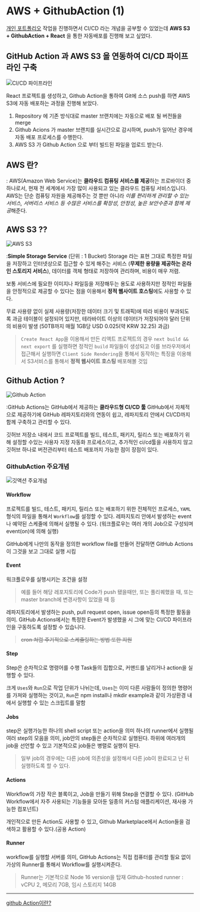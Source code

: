 # AWS + GithubAction (1)

[개인 포트폴리오](https://github.com/Jae-hong-lee/LJH_Portfolio) 작업을 진행하면서 CI/CD 라는 개념을 공부할 수 있었는데 **AWS S3 + GithubAction + React** 을 통한 자동배포를 진행해 보고 싶었다.

## GitHub Action 과 AWS S3 을 연동하여 CI/CD 파이프라인 구축

![CI/CD 파이프라인](https://velog.velcdn.com/images%2Fbluestragglr%2Fpost%2F23738899-ac84-43b3-b0ca-78881e12fd5b%2FUntitled.png)

React 프로젝트를 생성하고, Github Action을 통하여 Git에 소스 push를 하면 AWS S3에 자동 배포하는 과정을 진행해 보았다.

1. Repository 에 기존 방식대로 master 브랜치에는 자동으로 배포 될 버전들을 merge
2. Github Acions 가 master 브랜치를 실시간으로 감시하며, push가 일어난 경우에 자동 배포 프로세스를 수행한다.
3. AWS S3 가 Github Action 으로 부터 빌드된 파일을 업로드 받는다.

<!-- > - Github Actions 기본 구성, 빌드하는 과정
> - AWS S3 버킷 정적 사이트 설정
> - AWS CLI를 이용하여 S3에 정적 사이트 배포하기 -->

## AWS 란?

: AWS(Amazon Web Service)는 **클라우드 컴퓨팅 서비스를 제공**하는 프로바이더 중 하나로서, 현재 전 세계에서 가장 많이 사용되고 있는 클라우드 컴퓨팅 서비스입니다.
AWS는 단순 컴퓨팅 자원을 제공해주는 것 뿐만 아니라 *이를 편리하게 관리할 수 있는 서비스, 서버리스 서비스 등 수많은 서비스를 확장성, 안정성, 높은 보안수준과 함께 제공*해준다.

## AWS S3 ??

![AWS S3](https://velog.velcdn.com/images%2Fopenhub%2Fpost%2Ff3715a47-0bad-41ee-85cf-d303ccfb8fbc%2FAWS-S3.png)

:**Simple Storage Service** (단위 : 1 Bucket)
Storage 라는 표현 그대로 특정한 파일을 저장하고 인터넷상으로 접근할 수 있게 해주는 서비스 (**무제한 용량을 제공하는 온라인 스토리지 서비스**),
데이터를 객체 형태로 저장하여 관리하며, 비용이 매우 저렴.

보통 서비스에 필요한 이미지나 파일등을 저장해두는 용도로 사용하지만 정적인 파일들을 안정적으로 제공할 수 있다는 점을 이용해서 **정적 웹사이트 호스팅**에도 사용할 수 있다.

무료 사용량 없이 실제 사용량(저장한 데이터 크기 및 트래픽)에 따라 비용이 부과되도록 과금 테이블이 설정되어 있지만, 테라바이트 이상의 데이터가 저장되어야 달러 단위의 비용이 발생 (50TB까지 매월 1GB당 USD 0.025(약 KRW 32.25) 과금)

> `Create React App`을 이용해서 만든 리액트 프로젝트의 경우 `next build && next export` 를 실행하면 정적인 `build` 파일들이 생성되고 이를 브라우저에서 접근해서 실행하면 `Client Side Rendering`을 통해서 동작하는 특징을 이용해서 S3서비스를 통해서 **정적 웹사이트 호스팅** 배포해볼 것임

## Github Action ?

![Github Action](https://velog.velcdn.com/post-images/adam2/8b3e4c00-0954-11ea-ab67-a9752cf94e84/Untitled-1.png)

:GitHub Actions는 GitHub에서 제공하는 **클라우드형 CI/CD 툴**
GitHub에서 자체적으로 제공하기에 GitHub 레파지토리와의 연동이 쉽고, 레파지토리 안에서 CI/CD까지 함께 구축하고 관리할 수 있다.

깃허브 저장소 내에서 코드 프로젝트를 빌드, 테스트, 패키지, 릴리스 또는 배포하기 위해 설정할 수있는 사용자 지정 자동화 프로세스이고, 추가적인 ci/cd툴을 사용하지 않고 깃허브 하나로 버전관리부터 테스트 배포까지 가능한 점이 장점이 있다.

### GithubAction 주요개념

![깃액션 주요개념](https://velog.velcdn.com/post-images%2Fadam2%2F06b3b720-0956-11ea-bf97-2f7ed907881b%2Fimage.png)

#### Workflow

프로젝트를 빌드, 테스트, 패키지, 릴리스 또는 배포하기 위한 전체적인 프로세스, `YAML`형식의 파일을 통해서 `Workflow`를 설정할 수 있다.
레파지토리 안에서 발생하는 event나 예약된 스케줄에 의해서 실행될 수 있다.
(워크플로우는 여러 개의 Job으로 구성되며 event(on)에 의해 실행)

GitHub에게 나만의 동작을 정의한 workflow file를 만들어 전달하면 GitHub Actions이 그것을 보고 그대로 실행 시킴

#### Event

워크플로우를 실행시키는 조건을 설정

> 예를 들어 해당 레포지토리에 Code가 push 됐을때만, 또는 풀리퀘했을 때, 또는 master branch에 변경사항이 있었을 때 등

레파지토리에서 발생하는 push, pull request open, issue open등의 특정한 활동을 의미.
GitHub Actions에서는 특정한 Event가 발생했을 시 그에 맞는 CI/CD 파이프라인을 구동하도록 설정할 수 있습니다.

> ~~cron 처럼 주기적으로 스케쥴링하는 방법 또한 지원~~

#### Step

Step은 순차적으로 명령어를 수행
Task들의 집합으로, 커맨드를 날리거나 action을 실행할 수 있다.

크게 `Uses`와 `Run`으로 작업 단위가 나뉘는데, `Uses`는 이미 다른 사람들이 정의한 명령어를 가져와 실행하는 것이고, `Run`은 npm install나 mkdir example과 같이 가상환경 내에서 실행할 수 있는 스크립트를 말함

#### Jobs

step은 실행가능한 하나의 shell script 또는 action을 의미
하나의 runner에서 실행될 여러 step의 모음을 의미, job안의 step들은 순차적으로 실행된다.
하위에 여러개의 job을 선언할 수 있고 기본적으로 job들은 병렬로 실행이 된다.

> 일부 job의 경우에는 다른 job에 의존성을 설정해서 다른 job이 완료되고 난 뒤 실행하도록 할 수 있다.

#### Actions

Workflow의 가장 작은 블록이고, Job을 만들기 위해 Step을 연결할 수 있다.
(GitHub Workflow에서 자주 사용되는 기능들을 모아둔 일종의 커스텀 애플리케이션, 재사용 가능한 컴포넌트)

개인적으로 만든 Action도 사용할 수 있고, Github Marketplace에서 Action들을 검색하고 활용할 수 있다.(공용 Action)

#### Runner

workflow를 실행할 서버를 의미, GitHub Actions는 직접 컴퓨터를 관리할 필요 없이 가상의 Runner를 통해서 Workflow를 실행시켜준다.

> Runner는 기본적으로 Node 16 version을 탑재
> Github-hosted runner : vCPU 2, 메모리 7GB, 임시 스토리지 14GB

---

[github Action이란?](https://velog.io/@adam2/Github%EC%97%90-Action%EC%9D%B4%EB%9D%BC%EB%8A%94-%ED%83%AD%EC%9D%B4-%EC%83%9D%EA%B2%BC%EB%8B%A4..-github-Action%EC%9D%B4%EB%9E%80-3gk336pk8q)

